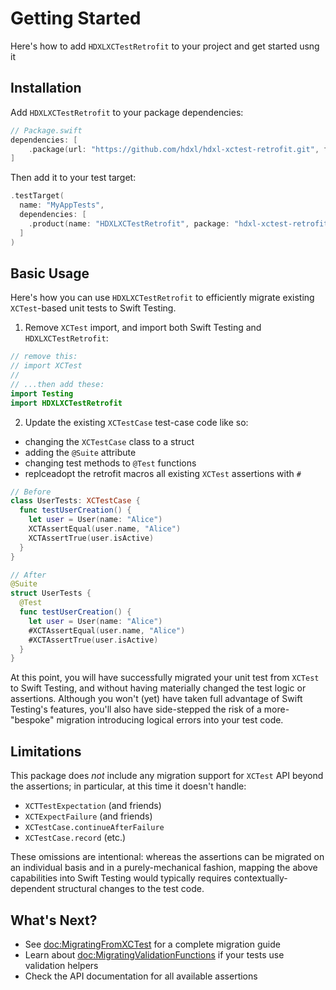 # Getting Started

Here's how to add `HDXLXCTestRetrofit` to your project and get started usng it

## Installation

Add `HDXLXCTestRetrofit` to your package dependencies:

```swift
// Package.swift
dependencies: [
    .package(url: "https://github.com/hdxl/hdxl-xctest-retrofit.git", from: "1.0.0")
]
```

Then add it to your test target:

```swift
.testTarget(
  name: "MyAppTests",
  dependencies: [
    .product(name: "HDXLXCTestRetrofit", package: "hdxl-xctest-retrofit"),
  ]
)
```

## Basic Usage

Here's how you can use `HDXLXCTestRetrofit` to efficiently migrate existing `XCTest`-based unit tests to Swift Testing.

1. Remove `XCTest` import, and import both Swift Testing and `HDXLXCTestRetrofit`:

```swift
// remove this:
// import XCTest
//
// ...then add these:
import Testing
import HDXLXCTestRetrofit
```

2. Update the existing `XCTestCase` test-case code like so:

- changing the `XCTestCase` class to a struct
- adding the `@Suite` attribute
- changing test methods to `@Test` functions
- replceadopt the retrofit macros all existing `XCTest` assertions with `#`

```swift
// Before
class UserTests: XCTestCase {
  func testUserCreation() {
    let user = User(name: "Alice")
    XCTAssertEqual(user.name, "Alice")
    XCTAssertTrue(user.isActive)
  }
}

// After
@Suite
struct UserTests {
  @Test 
  func testUserCreation() {
    let user = User(name: "Alice")
    #XCTAssertEqual(user.name, "Alice")
    #XCTAssertTrue(user.isActive)
  }
}
```

At this point, you will have successfully migrated your unit test from `XCTest` to Swift Testing, and without having materially changed the test logic or assertions. Although you won't (yet) have taken full advantage of Swift Testing's features, you'll also have side-stepped the risk of a more-"bespoke" migration introducing logical errors into your test code. 

## Limitations

This package does *not* include any migration support for `XCTest` API beyond the assertions; in particular, at this time it doesn't handle:

- `XCTTestExpectation` (and friends)
- `XCTExpectFailure` (and friends)
- `XCTestCase.continueAfterFailure`
- `XCTestCase.record` (etc.)

These omissions are intentional: whereas the assertions can be migrated on an individual basis and in a purely-mechanical fashion, mapping the above capabilities into Swift Testing would typically requires contextually-dependent structural changes to the test code.

## What's Next?

- See <doc:MigratingFromXCTest> for a complete migration guide
- Learn about <doc:MigratingValidationFunctions> if your tests use validation helpers
- Check the API documentation for all available assertions
